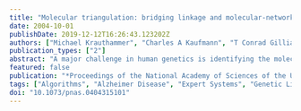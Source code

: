 ```yaml
---
title: "Molecular triangulation: bridging linkage and molecular-network information for identifying candidate genes in Alzheimer's disease."
date: 2004-10-01
publishDate: 2019-12-12T16:26:43.123202Z
authors: ["Michael Krauthammer", "Charles A Kaufmann", "T Conrad Gilliam", "Andrey Rzhetsky"]
publication_types: ["2"]
abstract: "A major challenge in human genetics is identifying the molecular basis of common  heritable disorders. In contrast to rare single-gene diseases, multifactorial disorders are thought to arise from the combined effect of multiple gene variants, such that any single variant may have only a modest effect on disease susceptibility. We present a method to identify genes that may harbor a significant proportion of the genetic variation that predisposes individuals to a given multifactorial disorder. First, we perform an automated literature analysis that predicts physical interactions (edges) among candidate disease genes (seed nodes, selected on the basis of prior information) and other molecular entities. We derive models of molecular networks from this analysis and map the seed nodes to them. We then compute the graph-theoretic distance (the minimum number of edges that must be traversed) between the seed nodes and all other nodes in the network. We assume that nodes that are found in close proximity to multiple seed nodes are the best disease-related candidate genes. To evaluate this approach, we selected four seed genes, each with a proven role in Alzheimer's disease (AD). The method performed well in predicting additional network nodes that match AD gene candidates identified manually by an expert. We also show that the method prioritizes among the seed nodes themselves, rejecting false-positive seeds that are derived from (noisy) whole-genome genetic-linkage scans. We propose that this strategy will provide a valuable means to bridge genetic and genomic knowledge in the search for genetic determinants of multifactorial disorders."
featured: false
publication: "*Proceedings of the National Academy of Sciences of the United States of America*"
tags: ["Algorithms", "Alzheimer Disease", "Expert Systems", "Genetic Linkage", "Genetic Variation", "Genome", "Human", "Humans", "Models", "Genetic", "genetics"]
doi: "10.1073/pnas.0404315101"
---
```


